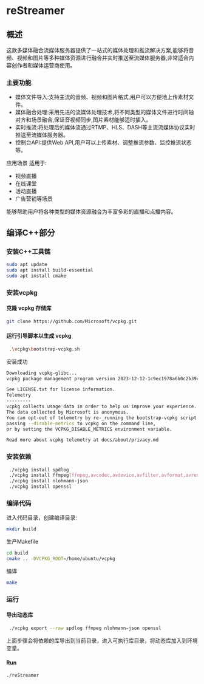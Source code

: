 # reStreamer

## 概述
这款多媒体融合流媒体服务器提供了一站式的媒体处理和推流解决方案,能够将音频、视频和图片等多种媒体资源进行融合并实时推送至流媒体服务器,非常适合内容创作者和媒体运营商使用。
### 主要功能
- 媒体文件导入:支持主流的音频、视频和图片格式,用户可以方便地上传素材文件。
- 媒体融合处理:采用先进的流媒体处理技术,将不同类型的媒体文件进行时间轴对齐和场景融合,保证音视频同步,图片素材能够适时插入。
- 实时推流:将处理后的媒体流通过RTMP、HLS、DASH等主流流媒体协议实时推送至流媒体服务器。
- 控制台API:提供Web API,用户可以上传素材、调整推流参数、监控推流状态等。

应用场景
适用于: 
- 视频直播
- 在线课堂
- 活动直播
- 广告营销等场景

能够帮助用户将各种类型的媒体资源融合为丰富多彩的直播和点播内容。

## 编译C++部分

### 安装C++工具链

```sh
sudo apt update
sudo apt install build-essential
sudo apt install cmake
```

### 安装vcpkg

#### 克隆 vcpkg 存储库

```sh
git clone https://github.com/Microsoft/vcpkg.git
```

#### 运行引导脚本以生成 vcpkg

```sh
 .\vcpkg\bootstrap-vcpkg.sh
```

安装成功

```sh
Downloading vcpkg-glibc...
vcpkg package management program version 2023-12-12-1c9ec1978a6b0c2b39c9e9554a96e3e275f7556e

See LICENSE.txt for license information.
Telemetry
---------
vcpkg collects usage data in order to help us improve your experience.
The data collected by Microsoft is anonymous.
You can opt-out of telemetry by re-_running the bootstrap-vcpkg script with -disableMetrics,
passing --disable-metrics to vcpkg on the command line,
or by setting the VCPKG_DISABLE_METRICS environment variable.

Read more about vcpkg telemetry at docs/about/privacy.md
```

### 安装依赖

```sh
 ./vcpkg install spdlog
 ./vcpkg install ffmpeg[ffmpeg,avcodec,avdevice,avfilter,avformat,avresample,swresample,swscale,,nvcodec,x264,x265,vpx,webp,vorbis,opus,zlib]
 ./vcpkg install nlohmann-json
 ./vcpkg install openssl
```

### 编译代码

进入代码目录，创建编译目录:

```sh
mkdir build
```

生产Makefile

```sh
cd build
cmake .. -DVCPKG_ROOT=/home/ubuntu/vcpkg
```

编译

```sh
make
```

### 运行

#### 导出动态库

```sh
 ./vcpkg export --raw spdlog ffmpeg nlohmann-json openssl
```

上面步骤会将依赖的库导出到当前目录，进入可执行库目录，将动态库加入到环境变量。

#### Run

```sh
./reStreamer
```
